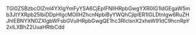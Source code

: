 TGl0ZSBzbcOlZml4YXIgYmFyYSA6CjEpIFNlIHRpbGwgYXR0IG1ldGEgaW5mb3JtYXRpb25lbiDDpHIgcMOlIHZhcnNpbiByYWQhCjIpIER1IGLDtnIgw6RuZHJhIEBNYXN0ZXIgbWFsbGVuIHRpbGwgQE1hc3RlclsnX2xheW91dC9hcnRpY2xlLXBhZ2UuaHRtbCdd